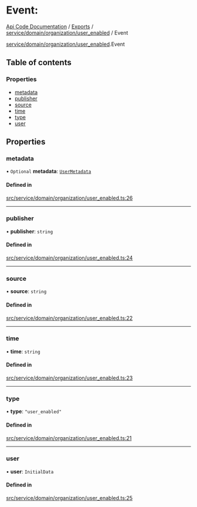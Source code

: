 # Event: 
 
[Api Code Documentation](../README.md) / [Exports](../modules.md) / [service/domain/organization/user\_enabled](../modules/service_domain_organization_user_enabled.md) / Event

[service/domain/organization/user\_enabled](../modules/service_domain_organization_user_enabled.md).Event

## Table of contents

### Properties

- [metadata](service_domain_organization_user_enabled.Event.md#metadata)
- [publisher](service_domain_organization_user_enabled.Event.md#publisher)
- [source](service_domain_organization_user_enabled.Event.md#source)
- [time](service_domain_organization_user_enabled.Event.md#time)
- [type](service_domain_organization_user_enabled.Event.md#type)
- [user](service_domain_organization_user_enabled.Event.md#user)

## Properties

### metadata

• `Optional` **metadata**: [`UserMetadata`](../modules/service_domain_metadata.md#usermetadata)

#### Defined in

[src/service/domain/organization/user_enabled.ts:26](https://github.com/openkfw/TruBudget/blob/422cbec/api/src/service/domain/organization/user_enabled.ts#L26)

___

### publisher

• **publisher**: `string`

#### Defined in

[src/service/domain/organization/user_enabled.ts:24](https://github.com/openkfw/TruBudget/blob/422cbec/api/src/service/domain/organization/user_enabled.ts#L24)

___

### source

• **source**: `string`

#### Defined in

[src/service/domain/organization/user_enabled.ts:22](https://github.com/openkfw/TruBudget/blob/422cbec/api/src/service/domain/organization/user_enabled.ts#L22)

___

### time

• **time**: `string`

#### Defined in

[src/service/domain/organization/user_enabled.ts:23](https://github.com/openkfw/TruBudget/blob/422cbec/api/src/service/domain/organization/user_enabled.ts#L23)

___

### type

• **type**: ``"user_enabled"``

#### Defined in

[src/service/domain/organization/user_enabled.ts:21](https://github.com/openkfw/TruBudget/blob/422cbec/api/src/service/domain/organization/user_enabled.ts#L21)

___

### user

• **user**: `InitialData`

#### Defined in

[src/service/domain/organization/user_enabled.ts:25](https://github.com/openkfw/TruBudget/blob/422cbec/api/src/service/domain/organization/user_enabled.ts#L25)
